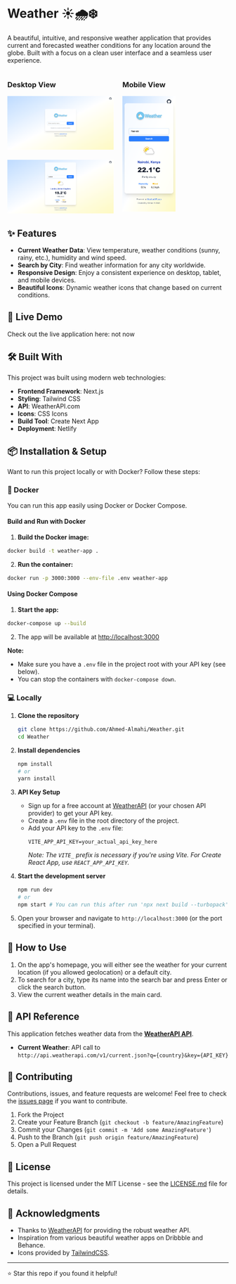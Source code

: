 # Weather ☀️🌧️❄️

A beautiful, intuitive, and responsive weather application that provides current and forecasted weather conditions for any location around the globe. Built with a focus on a clean user interface and a seamless user experience.

<div style="display: flex; gap: 20px;">
  <div style="flex: 1;">
    <h3>Desktop View</h3>
    <img src="./src/assets/desktop-view1.png" alt="Desktop 1" width="100%" style="margin-bottom: 20px;">
    <img src="./src/assets/desktop-view2.png" alt="Desktop 2" width="100%">
  </div>
  <div style="flex: 1;">
    <h3>Mobile View</h3>
    <img src="./src/assets/mobile-view.png" alt="Mobile" width="50%">
  </div>
</div>

## ✨ Features

- **Current Weather Data**: View temperature, weather conditions (sunny, rainy, etc.), humidity and wind speed.
- **Search by City**: Find weather information for any city worldwide.
- **Responsive Design**: Enjoy a consistent experience on desktop, tablet, and mobile devices.
- **Beautiful Icons**: Dynamic weather icons that change based on current conditions.

## 🚀 Live Demo

Check out the live application here: not now

## 🛠️ Built With

This project was built using modern web technologies:

- **Frontend Framework**: Next.js
- **Styling**: Tailwind CSS
- **API**: WeatherAPI.com
- **Icons**: CSS Icons
- **Build Tool**: Create Next App
- **Deployment**: Netlify

## 📦 Installation & Setup

Want to run this project locally or with Docker? Follow these steps:

### 🐳 Docker

You can run this app easily using Docker or Docker Compose.

#### **Build and Run with Docker**

1. **Build the Docker image:**

```bash
docker build -t weather-app .
```

2. **Run the container:**

```bash
docker run -p 3000:3000 --env-file .env weather-app
```

#### **Using Docker Compose**

1. **Start the app:**

```bash
docker-compose up --build
```

2. The app will be available at [http://localhost:3000](http://localhost:3000)

**Note:**

- Make sure you have a `.env` file in the project root with your API key (see below).
- You can stop the containers with `docker-compose down`.

### 💻 Locally

1.  **Clone the repository**

    ```bash
    git clone https://github.com/Ahmed-Almahi/Weather.git
    cd Weather
    ```

2.  **Install dependencies**

    ```bash
    npm install
    # or
    yarn install
    ```

3.  **API Key Setup**

    - Sign up for a free account at [WeatherAPI](https://WeatherAPI.com/api) (or your chosen API provider) to get your API key.
    - Create a `.env` file in the root directory of the project.
    - Add your API key to the `.env` file:
      ```
      VITE_APP_API_KEY=your_actual_api_key_here
      ```
      _Note: The `VITE_` prefix is necessary if you're using Vite. For Create React App, use `REACT_APP_API_KEY`._

4.  **Start the development server**
    ```bash
    npm run dev
    # or
    npm start # You can run this after run 'npx next build --turbopack' to build .next dir
    ```
5.  Open your browser and navigate to `http://localhost:3000` (or the port specified in your terminal).

## 🎯 How to Use

1.  On the app's homepage, you will either see the weather for your current location (if you allowed geolocation) or a default city.
2.  To search for a city, type its name into the search bar and press Enter or click the search button.
3.  View the current weather details in the main card.

## 🔮 API Reference

This application fetches weather data from the **[WeatherAPI API](https://WeatherAPI.com/api)**.

- **Current Weather**: API call to `http://api.weatherapi.com/v1/current.json?q={country}&key={API_KEY}`

## 🤝 Contributing

Contributions, issues, and feature requests are welcome! Feel free to check the [issues page](../../issues) if you want to contribute.

1.  Fork the Project
2.  Create your Feature Branch (`git checkout -b feature/AmazingFeature`)
3.  Commit your Changes (`git commit -m 'Add some AmazingFeature'`)
4.  Push to the Branch (`git push origin feature/AmazingFeature`)
5.  Open a Pull Request

## 📄 License

This project is licensed under the MIT License - see the [LICENSE.md](LICENSE.md) file for details.

## 🙏 Acknowledgments

- Thanks to [WeatherAPI](https://WeatherAPI.com/) for providing the robust weather API.
- Inspiration from various beautiful weather apps on Dribbble and Behance.
- Icons provided by [TailwindCSS](https://tailwindcss.com/).

---

⭐ Star this repo if you found it helpful!
